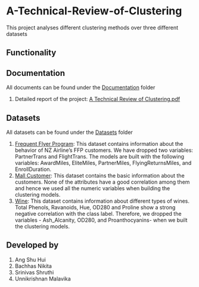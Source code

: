 # A-Technical-Review-of-Clustering
This project analyses different clustering methods over three different datasets 

## Functionality

## Documentation 
All documents can be found under the [Documentation](https://github.com/nikita-bachhas/A-Technical-Review-of-Clustering/tree/main/Documentation) folder
1. Detailed report of the project: [A Technical Review of Clustering.pdf](https://github.com/nikita-bachhas/A-Technical-Review-of-Clustering/blob/main/Documentation/A%20Technical%20Review%20of%20Clustering.pdf)

## Datasets
All datasets can be found under the [Datasets](https://github.com/nikita-bachhas/A-Technical-Review-of-Clustering/tree/main/Datasets) folder
1. [Frequent Flyer Program](https://github.com/nikita-bachhas/A-Technical-Review-of-Clustering/blob/main/Datasets/FrequentFlyerProgram.xls): This dataset contains information about the behavior of NZ Airline’s FFP customers. We have dropped two variables: PartnerTrans and FlightTrans. The models are built with the following variables: AwardMiles, EliteMiles, PartnerMiles, FlyingReturnsMiles, and EnrollDuration.
2. [Mall Customer](https://github.com/nikita-bachhas/A-Technical-Review-of-Clustering/blob/main/Datasets/Mall_Customers.csv): This dataset contains the basic information about the customers. None of the attributes have a good correlation among them and hence we used all the numeric variables when building the clustering models.
3. [Wine](https://github.com/nikita-bachhas/A-Technical-Review-of-Clustering/blob/main/Datasets/wine.csv): This dataset contains information about different types of wines. Total Phenols, Ravanoids, Hue, OD280 and Proline show a strong negative correlation with the class label. Therefore, we dropped the variables - Ash_Alcanity, OD280, and Proanthocyanins- when we built the clustering models.

## Developed by
1. Ang Shu Hui
2. Bachhas Nikita
3. Srinivas Shruthi
4. Unnikrishnan Malavika
